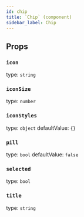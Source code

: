 ```yaml
---
id: chip
title: `Chip` (component)
sidebar_label: Chip
---
```



Props
-----

### `icon`

type: `string`


### `iconSize`

type: `number`


### `iconStyles`

type: `object`
defaultValue: `{}`


### `pill`

type: `bool`
defaultValue: `false`


### `selected`

type: `bool`


### `title`

type: `string`

